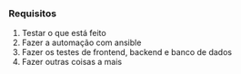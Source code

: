 ### Requisitos ###
1) Testar o que está feito
2) Fazer a automação com ansible
3) Fazer os testes de frontend, backend e banco de dados
4) Fazer outras coisas a mais
